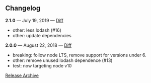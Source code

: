 Changelog
---------

**2.1.0** — <span class="small">July 19, 2019</span> — [Diff](https://github.com/archiverjs/archiver-utils/compare/2.0.0...2.1.0)

-   other: less lodash (\#16)
-   other: update dependencies

**2.0.0** — <span class="small">August 22, 2018</span> — [Diff](https://github.com/archiverjs/archiver-utils/compare/1.3.0...2.0.0)

-   breaking: follow node LTS, remove support for versions under 6.
-   other: remove unused lodash dependence (\#13)
-   test: now targeting node v10

[Release Archive](https://github.com/archiverjs/archiver-utils/releases)
